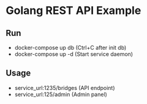 # Golang REST API Example

## Run
* docker-compose up db (Ctrl+C after init db)
* docker-compose up -d (Start service daemon)

## Usage
* service_url:1235/bridges (API endpoint)
* service_url:125/admin (Admin panel)
